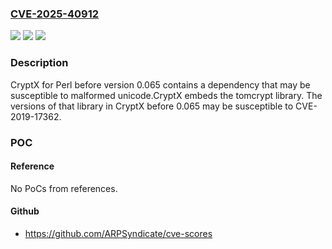 ### [CVE-2025-40912](https://cve.mitre.org/cgi-bin/cvename.cgi?name=CVE-2025-40912)
![](https://img.shields.io/static/v1?label=Product&message=CryptX&color=blue)
![](https://img.shields.io/static/v1?label=Version&message=0.002%20&color=brightgreen)
![](https://img.shields.io/static/v1?label=Vulnerability&message=CWE-1395%20Dependency%20on%20Vulnerable%20Third-Party%20Component&color=brightgreen)

### Description

CryptX for Perl before version 0.065 contains a dependency that may be susceptible to malformed unicode.CryptX embeds the tomcrypt library. The versions of that library in CryptX before 0.065 may be susceptible to CVE-2019-17362.

### POC

#### Reference
No PoCs from references.

#### Github
- https://github.com/ARPSyndicate/cve-scores

